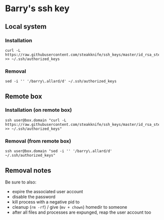 # Barry's ssh key

## Local system

### Installation

    curl -L https://raw.githubusercontent.com/steakknife/ssh_keys/master/id_rsa_steakknife.pub >> ~/.ssh/authorized_keys

### Removal

    sed -i '' '/barry\.allard/d' ~/.ssh/authorized_keys

## Remote box  
    
### Installation (on remote box)

    ssh user@box.domain "curl -L https://raw.githubusercontent.com/steakknife/ssh_keys/master/id_rsa_steakknife.pub >> ~/.ssh/authorized_keys"

### Removal (from remote box)

    ssh user@box.domain "sed -i '' '/barry\.allard/d' ~/.ssh/authorized_keys"

## Removal notes

Be sure to also:

 - expire the associated user account
 - disable the password
 - kill process with a negative pid to
 - cleanup (`rm -rf`) / give (`mv + chown`) homedir to someone
 - after all files and processes are expunged, reap the user account too
